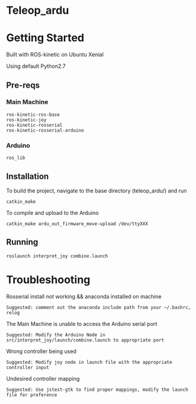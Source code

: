 # Teleop_ardu

# Getting Started
Built with ROS-kinetic on Ubuntu Xenial

Using default Python2.7

## Pre-reqs
### Main Machine
```
ros-kinetic-ros-base
ros-kinetic-joy
ros-kinetic-rosserial
ros-kinetic-rosserial-arduino
```
### Arduino
```
ros_lib
```
## Installation
To build the project, navigate to the base directory (teleop_ardu/) and run
```
catkin_make
```
To compile and upload to the Arduino
```
catkin_make ardu_out_firmware_move-upload /dev/ttyXXX
```
## Running
```
roslaunch interpret_joy combine.launch
```
# Troubleshooting
Rosserial install not working && anaconda installed on machine
```
Suggested: comment out the anaconda include path from your ~/.bashrc, relog
```
The Main Machine is unable to access the Arduino serial port
```
Suggested: Modify the Arduino Node in src/interpret_joy/launch/combine.launch to appropriate port
```
Wrong controller being used
```
Suggested: Modify joy node in launch file with the appropriate controller input
```
Undesired controller mapping
```
Suggested: Use jstest-gtk to find proper mappings, modify the launch file for preference
```

